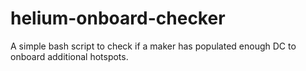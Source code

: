 # helium-onboard-checker
A simple bash script to check if a maker has populated enough DC to onboard additional hotspots.
